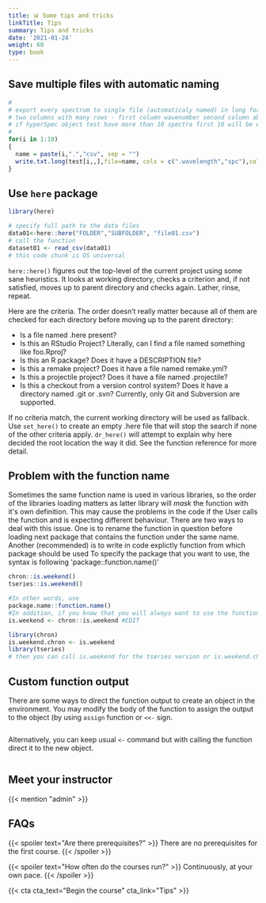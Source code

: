 ```yaml
---
title: 📊 Some tips and tricks
linkTitle: Tips
summary: Tips and tricks
date: '2021-01-24'
weight: 60
type: book
---
```



## Save multiple files with automatic naming

```r
#
# export every spectrum to single file (automaticaly named) in long format 
# two columns with many rows - first column wavenumber second column absorbance no headers
# if hyperSpec object test have more than 10 spectra first 10 will be exported with this code
#
for(i in 1:10)
{ 
  name = paste(i,".","csv", sep = "")
  write.txt.long(test[i,,],file=name, cols = c(".wavelength","spc"),col.names =FALSE)
}
```


## Use `here` package

```r
library(here)

# specify full path to the data files
data01<-here::here("FOLDER","SUBFOLDER", "file01.csv")
# call the function
dataset01 <- read_csv(data01)
# this code chunk is OS universal
```

`here::here()` figures out the top-level of the current project using some sane heuristics. It looks at working directory, checks a criterion and, if not satisfied, moves up to parent directory and checks again. Lather, rinse, repeat.

Here are the criteria. The order doesn’t really matter because all of them are checked for each directory before moving up to the parent directory:

- Is a file named .here present?
- Is this an RStudio Project? Literally, can I find a file named something like foo.Rproj?
- Is this an R package? Does it have a DESCRIPTION file?
- Is this a remake project? Does it have a file named remake.yml?
- Is this a projectile project? Does it have a file named .projectile?
- Is this a checkout from a version control system? Does it have a directory named .git or .svn? Currently, only Git and Subversion are supported.

If no criteria match, the current working directory will be used as fallback. Use `set_here()` to create an empty .here file that will stop the search if none of the other criteria apply. `dr_here()` will attempt to explain why here decided the root location the way it did. See the function reference for more detail.

## Problem with the function name

Sometimes the same function name is used in various libraries, so the order of the libraries loading matters as latter library will *mask* the function with it's own definition.
This may cause the problems in the code if the User calls the function and is expecting different behaviour. There are two ways to deal with this issue. One is to rename the function in question before loading next package that contains the function under the same name. Another (recommended) is to write in code explictly function from which package should be used To specify the package that you want to use, the syntax is following 'package::function.name()'  


```r
chron::is.weekend()
tseries::is.weekend()

#In other words, use 
package.name::function.name()
#In addition, if you know that you will always want to use the function in chron, #you can define your own function as follows:
is.weekend <- chron::is.weekend #EDIT

library(chron)
is.weekend.chron <- is.weekend
library(tseries)
# then you can call is.weekend for the tseries version or is.weekend.chron for the chron version


```

## Custom function output

There are some ways to direct the function output to create an object in the environment. You may modify the body of the function to assign the output to the object (by using `assign` function or `<<-` sign.

```r

```
Alternatively, you can keep usual `<-` command but with calling the function direct it to the new object.

```r

```

## Meet your instructor

{{< mention "admin" >}}

## FAQs

{{< spoiler text="Are there prerequisites?" >}}
There are no prerequisites for the first course.
{{< /spoiler >}}

{{< spoiler text="How often do the courses run?" >}}
Continuously, at your own pace.
{{< /spoiler >}}

{{< cta cta_text="Begin the course" cta_link="Tips" >}}


